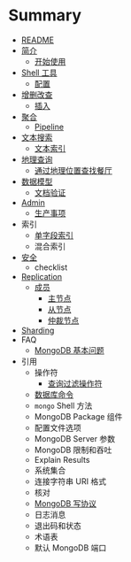 # Summary

* [README](README.md)
* [简介](./introduction/README.md)
  * [开始使用](./introduction/getting-started.md)
* [Shell 工具](shell/README.md)
  * [配置](shell/configure.md)
* [增删改查](crud/README.md)
  * [插入](crud/insert.md)
* [聚合](aggregation/README.md)
  * [Pipeline](aggregation/pipeline.md)
* [文本搜索](text-search/README.md)
  * [文本索引](text-search/indexes.md)
* [地理查询](geo-queries/README.md)
  * [通过地理位置查找餐厅](geo-queries/example.md)
* [数据模型](data-models/README.md)
  * [文档验证](data-models/validation.md)
* [Admin](admin/README.md)
  * [生产事项](admin/prod-notes.md)
* 索引
  * [单字段索引](indexes/single-field.md)
  * 混合索引
* [安全](security/README.md)
  * checklist
* [Replication](replication/README.md)
  * [成员](replication/member/README.md)
    * [主节点](replication/member/primary.md)
    * [从节点](replication/member/secondary.md)
    * [仲裁节点](replication/member/arbiter.md)
* [Sharding](sharding/README.md)
* FAQ
  * [MongoDB 基本问题](faq/fundamentals.md)
* 引用
  * 操作符
    * [查询过滤操作符](reference/operators/query-and-project.md)
  * [数据库命令](reference/db-cmd/README.md)
  * `mongo` Shell 方法
  * MongoDB Package 组件
  * 配置文件选项
  * MongoDB Server 参数
  * MongoDB 限制和吞吐
  * Explain Results
  * 系统集合
  * 连接字符串 URI 格式
  * 核对
  * [MongoDB 写协议](reference/write-protocol.md)
  * 日志消息
  * 退出码和状态
  * 术语表
  * 默认 MongoDB 端口